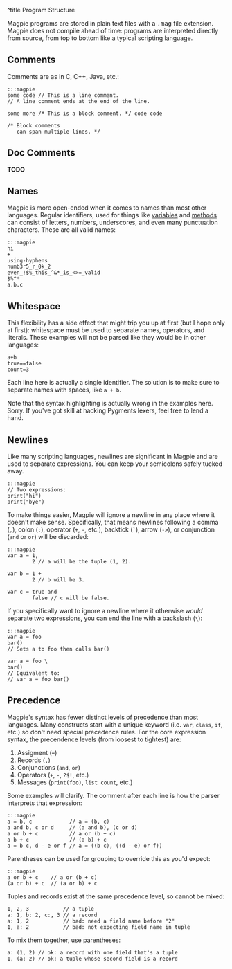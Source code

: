 ^title Program Structure

Magpie programs are stored in plain text files with a <tt>.mag</tt> file extension. Magpie does not compile ahead of time: programs are interpreted directly from source, from top to bottom like a typical scripting language.

## Comments

Comments are as in C, C++, Java, etc.:

    :::magpie
    some code // This is a line comment.
    // A line comment ends at the end of the line.

    some more /* This is a block comment. */ code code

    /* Block comments
       can span multiple lines. */

## Doc Comments

**TODO**

## Names

Magpie is more open-ended when it comes to names than most other languages. Regular identifiers, used for things like [variables](variables.html) and [methods](multimethods.html) can consist of letters, numbers, underscores, and even many punctuation characters. These are all valid names:

    :::magpie
    hi
    +
    using-hyphens
    numb3r5_r_0k_2
    even_!$%_this_^&*_is_<>=_valid
    $%^*
    a.b.c

## Whitespace

This flexibility has a side effect that might trip you up at first (but I
hope only at first): whitespace must be used to separate names, operators, and
literals. These examples will not be parsed like they would be in other
languages:

    a+b
    true==false
    count=3

Each line here is actually a single identifier. The solution is to make sure to
separate names with spaces, like `a + b`.

<p class="future">Note that the syntax highlighting is actually wrong in the examples here. Sorry. If you've got skill at hacking Pygments lexers, feel free to lend a hand.</p>

## Newlines

Like many scripting languages, newlines are significant in Magpie and are used to separate expressions. You can keep your semicolons safely tucked away.

    :::magpie
    // Two expressions:
    print("hi")
    print("bye")

To make things easier, Magpie will ignore a newline in any place where it
doesn't make sense. Specifically, that means newlines following a comma (`,`),
colon (`:`), operator (`+`, `-`, etc.), backtick (<code>\`</code>), arrow (`->`), or conjunction (`and` or `or`) will be discarded:

    :::magpie
    var a = 1,
            2 // a will be the tuple (1, 2).

    var b = 1 +
            2 // b will be 3.

    var c = true and
            false // c will be false.

If you specifically want to ignore a newline where it otherwise *would* separate two expressions, you can end the line with a backslash (`\`):

    :::magpie
    var a = foo
    bar()
    // Sets a to foo then calls bar()

    var a = foo \
    bar()
    // Equivalent to:
    // var a = foo bar()

## Precedence

Magpie's syntax has fewer distinct levels of precedence than most languages. Many constructs start with a unique keyword (i.e. `var`, `class`, `if`, etc.) so don't need special precedence rules. For the core expression syntax, the precendence levels (from loosest to tightest) are:

1. Assigment (`=`)
2. Records (`,`)
3. Conjunctions (`and`, `or`)
4. Operators (`+`, `-`, `?$!`, etc.)
5. Messages (`print(foo)`, `list count`, etc.)

Some examples will clarify. The comment after each line is how the parser interprets that expression:

    :::magpie
    a = b, c            // a = (b, c)
    a and b, c or d     // (a and b), (c or d)
    a or b + c          // a or (b + c)
    a b + c             // (a b) + c
    a = b c, d - e or f // a = ((b c), ((d - e) or f))

Parentheses can be used for grouping to override this as you'd expect:

    :::magpie
    a or b + c    // a or (b + c)
    (a or b) + c  // (a or b) + c

Tuples and records exist at the same precedence level, so cannot be mixed:

    1, 2, 3           // a tuple
    a: 1, b: 2, c:, 3 // a record
    a: 1, 2           // bad: need a field name before "2"
    1, a: 2           // bad: not expecting field name in tuple

To mix them together, use parentheses:

    a: (1, 2) // ok: a record with one field that's a tuple
    1, (a: 2) // ok: a tuple whose second field is a record
